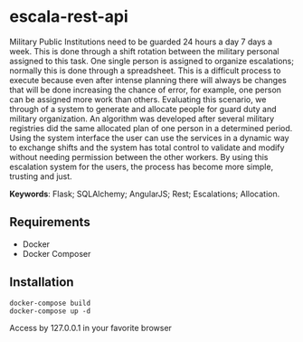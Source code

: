 # escala-rest-api
Military Public Institutions need to be guarded 24 hours a day 7 days a week. This is done through a shift rotation between the military personal assigned to this task. One single person is assigned to organize escalations; normally this is done through a spreadsheet. This is a difficult process to execute because even after intense planning there will always be changes that will be done increasing the chance of error, for example, one person can be assigned more work than others. Evaluating this scenario, we through of a system to generate and allocate people for guard duty and military organization. An algorithm was developed after several military registries did the same allocated plan of one person in a determined period. Using the system interface the user can use the services in a dynamic way to exchange shifts and the system has total control to validate and modify without needing permission between the other workers. By using this escalation system for the users, the process has become more simple, trusting and just.

**Keywords**: Flask; SQLAlchemy; AngularJS; Rest; Escalations; Allocation.


## Requirements

* Docker
* Docker Composer

## Installation

```
docker-compose build
docker-compose up -d
```
Access by 127.0.0.1 in your favorite browser
